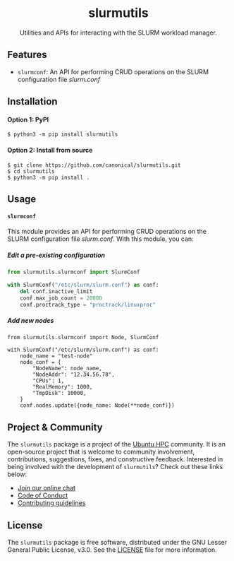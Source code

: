 <h1 align="center">
  slurmutils
</h1>

<p align="center">
  Utilities and APIs for interacting with the SLURM workload manager.
</p>

## Features

* `slurmconf`: An API for performing CRUD operations on the SLURM configuration file _slurm.conf_

## Installation

#### Option 1: PyPI

```shell
$ python3 -m pip install slurmutils
```

#### Option 2: Install from source

```shell
$ git clone https://github.com/canonical/slurmutils.git
$ cd slurmutils
$ python3 -m pip install .
```

## Usage

#### `slurmconf`

This module provides an API for performing CRUD operations on the SLURM configuration file _slurm.conf_.
With this module, you can:

##### Edit a pre-existing configuration

```python
from slurmutils.slurmconf import SlurmConf

with SlurmConf("/etc/slurm/slurm.conf") as conf:
    del conf.inactive_limit
    conf.max_job_count = 20000
    conf.proctrack_type = "proctrack/linuxproc"
```

##### Add new nodes

```python3
from slurmutils.slurmconf import Node, SlurmConf

with SlurmConf("/etc/slurm/slurm.conf") as conf:
    node_name = "test-node"
    node_conf = {
        "NodeName": node_name,
        "NodeAddr": "12.34.56.78",
        "CPUs": 1, 
        "RealMemory": 1000, 
        "TmpDisk": 10000,
    }
    conf.nodes.update({node_name: Node(**node_conf)})
```

## Project & Community

The `slurmutils` package is a project of the 
[Ubuntu HPC](https://discourse.ubuntu.com/t/high-performance-computing-team/35988) community. 
It is an open-source project that is welcome to community involvement, contributions, suggestions, fixes, 
and constructive feedback. Interested in being involved with the development of `slurmutils`? 
Check out these links below:

* [Join our online chat](https://matrix.to/#/#ubuntu-hpc:matrix.org)
* [Code of Conduct](https://ubuntu.com/community/code-of-conduct)
* [Contributing guidelines](./CONTRIBUTING.md)

## License

The `slurmutils` package is free software, distributed under the GNU Lesser General Public License, v3.0.
See the [LICENSE](./LICENSE) file for more information.
